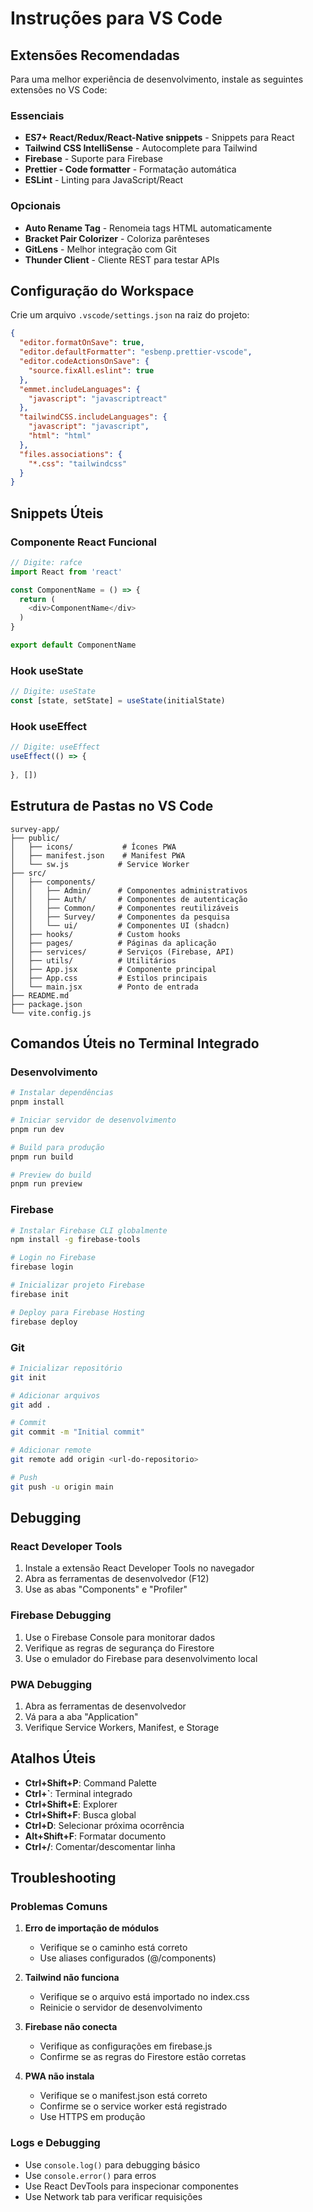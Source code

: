 # Instruções para VS Code

## Extensões Recomendadas

Para uma melhor experiência de desenvolvimento, instale as seguintes extensões no VS Code:

### Essenciais
- **ES7+ React/Redux/React-Native snippets** - Snippets para React
- **Tailwind CSS IntelliSense** - Autocomplete para Tailwind
- **Firebase** - Suporte para Firebase
- **Prettier - Code formatter** - Formatação automática
- **ESLint** - Linting para JavaScript/React

### Opcionais
- **Auto Rename Tag** - Renomeia tags HTML automaticamente
- **Bracket Pair Colorizer** - Coloriza parênteses
- **GitLens** - Melhor integração com Git
- **Thunder Client** - Cliente REST para testar APIs

## Configuração do Workspace

Crie um arquivo `.vscode/settings.json` na raiz do projeto:

```json
{
  "editor.formatOnSave": true,
  "editor.defaultFormatter": "esbenp.prettier-vscode",
  "editor.codeActionsOnSave": {
    "source.fixAll.eslint": true
  },
  "emmet.includeLanguages": {
    "javascript": "javascriptreact"
  },
  "tailwindCSS.includeLanguages": {
    "javascript": "javascript",
    "html": "html"
  },
  "files.associations": {
    "*.css": "tailwindcss"
  }
}
```

## Snippets Úteis

### Componente React Funcional
```javascript
// Digite: rafce
import React from 'react'

const ComponentName = () => {
  return (
    <div>ComponentName</div>
  )
}

export default ComponentName
```

### Hook useState
```javascript
// Digite: useState
const [state, setState] = useState(initialState)
```

### Hook useEffect
```javascript
// Digite: useEffect
useEffect(() => {
  
}, [])
```

## Estrutura de Pastas no VS Code

```
survey-app/
├── public/
│   ├── icons/           # Ícones PWA
│   ├── manifest.json    # Manifest PWA
│   └── sw.js           # Service Worker
├── src/
│   ├── components/
│   │   ├── Admin/      # Componentes administrativos
│   │   ├── Auth/       # Componentes de autenticação
│   │   ├── Common/     # Componentes reutilizáveis
│   │   ├── Survey/     # Componentes da pesquisa
│   │   └── ui/         # Componentes UI (shadcn)
│   ├── hooks/          # Custom hooks
│   ├── pages/          # Páginas da aplicação
│   ├── services/       # Serviços (Firebase, API)
│   ├── utils/          # Utilitários
│   ├── App.jsx         # Componente principal
│   ├── App.css         # Estilos principais
│   └── main.jsx        # Ponto de entrada
├── README.md
├── package.json
└── vite.config.js
```

## Comandos Úteis no Terminal Integrado

### Desenvolvimento
```bash
# Instalar dependências
pnpm install

# Iniciar servidor de desenvolvimento
pnpm run dev

# Build para produção
pnpm run build

# Preview do build
pnpm run preview
```

### Firebase
```bash
# Instalar Firebase CLI globalmente
npm install -g firebase-tools

# Login no Firebase
firebase login

# Inicializar projeto Firebase
firebase init

# Deploy para Firebase Hosting
firebase deploy
```

### Git
```bash
# Inicializar repositório
git init

# Adicionar arquivos
git add .

# Commit
git commit -m "Initial commit"

# Adicionar remote
git remote add origin <url-do-repositorio>

# Push
git push -u origin main
```

## Debugging

### React Developer Tools
1. Instale a extensão React Developer Tools no navegador
2. Abra as ferramentas de desenvolvedor (F12)
3. Use as abas "Components" e "Profiler"

### Firebase Debugging
1. Use o Firebase Console para monitorar dados
2. Verifique as regras de segurança do Firestore
3. Use o emulador do Firebase para desenvolvimento local

### PWA Debugging
1. Abra as ferramentas de desenvolvedor
2. Vá para a aba "Application"
3. Verifique Service Workers, Manifest, e Storage

## Atalhos Úteis

- **Ctrl+Shift+P**: Command Palette
- **Ctrl+`**: Terminal integrado
- **Ctrl+Shift+E**: Explorer
- **Ctrl+Shift+F**: Busca global
- **Ctrl+D**: Selecionar próxima ocorrência
- **Alt+Shift+F**: Formatar documento
- **Ctrl+/**: Comentar/descomentar linha

## Troubleshooting

### Problemas Comuns

1. **Erro de importação de módulos**
   - Verifique se o caminho está correto
   - Use aliases configurados (@/components)

2. **Tailwind não funciona**
   - Verifique se o arquivo está importado no index.css
   - Reinicie o servidor de desenvolvimento

3. **Firebase não conecta**
   - Verifique as configurações em firebase.js
   - Confirme se as regras do Firestore estão corretas

4. **PWA não instala**
   - Verifique se o manifest.json está correto
   - Confirme se o service worker está registrado
   - Use HTTPS em produção

### Logs e Debugging
- Use `console.log()` para debugging básico
- Use `console.error()` para erros
- Use React DevTools para inspecionar componentes
- Use Network tab para verificar requisições

